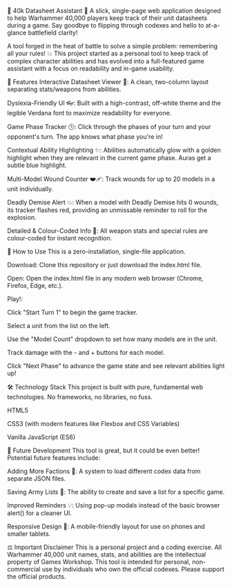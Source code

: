 🎲 40k Datasheet Assistant 🎲
A slick, single-page web application designed to help Warhammer 40,000 players keep track of their unit datasheets during a game. Say goodbye to flipping through codexes and hello to at-a-glance battlefield clarity!

A tool forged in the heat of battle to solve a simple problem: remembering all your rules! 💥
This project started as a personal tool to keep track of complex character abilities and has evolved into a full-featured game assistant with a focus on readability and in-game usability.


🌟 Features
Interactive Datasheet Viewer 📄: A clean, two-column layout separating stats/weapons from abilities.

Dyslexia-Friendly UI 👓: Built with a high-contrast, off-white theme and the legible Verdana font to maximize readability for everyone.

Game Phase Tracker 🕒: Click through the phases of your turn and your opponent's turn. The app knows what phase you're in!

Contextual Ability Highlighting ✨: Abilities automatically glow with a golden highlight when they are relevant in the current game phase. Auras get a subtle blue highlight.

Multi-Model Wound Counter ❤️‍🩹: Track wounds for up to 20 models in a unit individually.

Deadly Demise Alert 💥: When a model with Deadly Demise hits 0 wounds, its tracker flashes red, providing an unmissable reminder to roll for the explosion.

Detailed & Colour-Coded Info 🎨: All weapon stats and special rules are colour-coded for instant recognition.

🚀 How to Use
This is a zero-installation, single-file application.

Download: Clone this repository or just download the index.html file.

Open: Open the index.html file in any modern web browser (Chrome, Firefox, Edge, etc.).

Play!:

Click "Start Turn 1" to begin the game tracker.

Select a unit from the list on the left.

Use the "Model Count" dropdown to set how many models are in the unit.

Track damage with the - and + buttons for each model.

Click "Next Phase" to advance the game state and see relevant abilities light up!

🛠️ Technology Stack
This project is built with pure, fundamental web technologies. No frameworks, no libraries, no fuss.

HTML5

CSS3 (with modern features like Flexbox and CSS Variables)

Vanilla JavaScript (ES6)

🔮 Future Development
This tool is great, but it could be even better! Potential future features include:

Adding More Factions 👾: A system to load different codex data from separate JSON files.

Saving Army Lists 💾: The ability to create and save a list for a specific game.

Improved Reminders 💡: Using pop-up modals instead of the basic browser alert() for a cleaner UI.

Responsive Design 📱: A mobile-friendly layout for use on phones and smaller tablets.

⚖️ Important Disclaimer
This is a personal project and a coding exercise. All Warhammer 40,000 unit names, stats, and abilities are the intellectual property of Games Workshop. This tool is intended for personal, non-commercial use by individuals who own the official codexes. Please support the official products.
